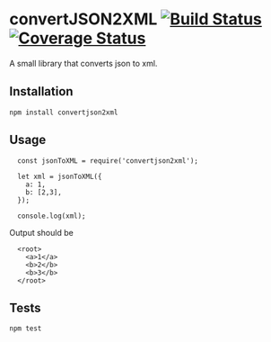 convertJSON2XML
[![Build Status](https://travis-ci.org/rshyong/convertJSON2XML.svg?branch=master)](https://travis-ci.org/rshyong/convertJSON2XML)
[![Coverage Status](https://coveralls.io/repos/github/rshyong/convertJSON2XML/badge.svg?branch=master)](https://coveralls.io/github/rshyong/convertJSON2XML?branch=master)
=========

A small library that converts json to xml.

## Installation

  `npm install convertjson2xml`

## Usage

```
  const jsonToXML = require('convertjson2xml');

  let xml = jsonToXML({
    a: 1,
    b: [2,3],
  });

  console.log(xml);
```

Output should be

```
  <root>
    <a>1</a>
    <b>2</b>
    <b>3</b>
  </root>
```

## Tests

  `npm test`
